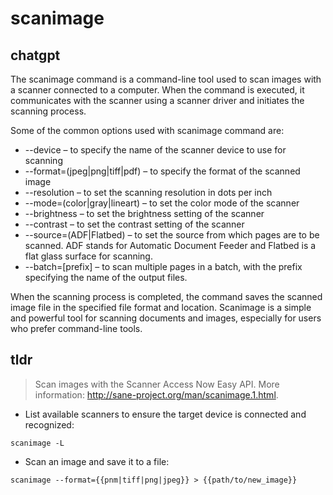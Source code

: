 # scanimage 
## chatgpt 
The scanimage command is a command-line tool used to scan images with a scanner connected to a computer. When the command is executed, it communicates with the scanner using a scanner driver and initiates the scanning process.

Some of the common options used with scanimage command are:

- --device <devicename> – to specify the name of the scanner device to use for scanning
- --format=(jpeg|png|tiff|pdf) – to specify the format of the scanned image
- --resolution <dpi> – to set the scanning resolution in dots per inch
- --mode=(color|gray|lineart) – to set the color mode of the scanner
- --brightness <value> – to set the brightness setting of the scanner
- --contrast <value> – to set the contrast setting of the scanner
- --source=(ADF|Flatbed) – to set the source from which pages are to be scanned. ADF stands for Automatic Document Feeder and Flatbed is a flat glass surface for scanning.
- --batch=[prefix] – to scan multiple pages in a batch, with the prefix specifying the name of the output files.

When the scanning process is completed, the command saves the scanned image file in the specified file format and location. Scanimage is a simple and powerful tool for scanning documents and images, especially for users who prefer command-line tools. 

## tldr 
 
> Scan images with the Scanner Access Now Easy API.
> More information: <http://sane-project.org/man/scanimage.1.html>.

- List available scanners to ensure the target device is connected and recognized:

`scanimage -L`

- Scan an image and save it to a file:

`scanimage --format={{pnm|tiff|png|jpeg}} > {{path/to/new_image}}`
